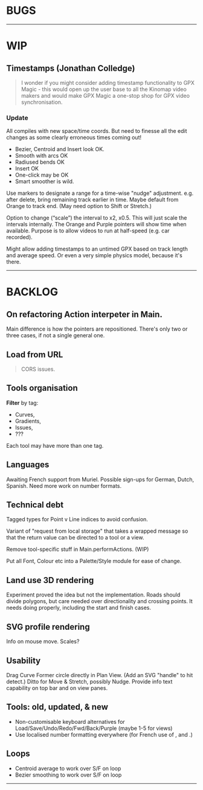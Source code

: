 
# BUGS

--- 

# WIP

## Timestamps (Jonathan Colledge)

> I wonder if you might consider adding timestamp functionality to GPX Magic -
> this would open up the user base to all the Kinomap video makers and would make
> GPX Magic a one-stop shop for GPX video synchronisation.

### Update

All compiles with new space/time coords. But need to finesse all the edit changes
as some clearly erroneous times coming out!

* Bezier, Centroid and Insert look OK.
* Smooth with arcs OK
* Radiused bends OK
* Insert OK
* One-click may be OK
* Smart smoother is wild.

Use markers to designate a range for a time-wise "nudge" adjustment.
e.g. after delete, bring remaining track earlier in time.
Maybe default from Orange to track end.
(May need option to Shift or Stretch.)

Option to change (“scale”) the interval to x2, x0.5.
This will just scale the intervals internally. The Orange and Purple pointers will show time 
when available. Purpose is to allow videos to run at half-speed (e.g. car recorded).

Might allow adding timestamps to an untimed GPX based on track length and average speed.
Or even a very simple physics model, because it's there.

---

# BACKLOG

## On refactoring Action interpeter in Main.

Main difference is how the pointers are repositioned.
There's only two or three cases, if not a single general one.

## Load from URL

> CORS issues.

## Tools organisation

**Filter** by tag:
- Curves,
- Gradients,
- Issues,
- ???

Each tool may have more than one tag.

## Languages

Awaiting French support from Muriel.
Possible sign-ups for German, Dutch, Spanish.
Need more work on number formats.

## Technical debt

Tagged types for Point v Line indices to avoid confusion.

Variant of "request from local storage" that takes a wrapped message so that the return value
can be directed to a tool or a view.

Remove tool-specific stuff in Main.performActions. (WIP)

Put all Font, Colour etc into a Palette/Style module for ease of change.

## Land use 3D rendering

Experiment proved the idea but not the implementation.
Roads should divide polygons, but care needed over directionality and crossing points.
It needs doing properly, including the start and finish cases.

## SVG profile rendering

Info on mouse move.
Scales?

## Usability

Drag Curve Former circle directly in Plan View. (Add an SVG "handle" to hit detect.)
Ditto for Move & Stretch, possibly Nudge.
Provide info text capability on top bar and on view panes.

## Tools: old, updated, & new

- Non-customisable keyboard alternatives for Load/Save/Undo/Redo/Fwd/Back/Purple (maybe 1-5 for views)
- Use localised number formatting everywhere (for French use of , and .)

## Loops

- Centroid average to work over S/F on loop
- Bezier smoothing to work over S/F on loop

 
---
